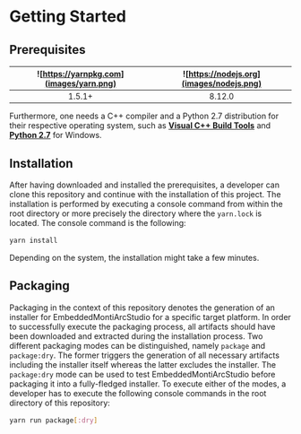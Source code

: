 # Getting Started

## Prerequisites
| ![https://yarnpkg.com](images/yarn.png) | ![https://nodejs.org](images/nodejs.png) |
| :----: | :-----: |
| 1.5.1+ | 8.12.0 |

Furthermore, one needs a C++ compiler and a Python 2.7 distribution for their
respective operating system, such as
[**Visual C++ Build Tools**](https://www.visualstudio.com/downloads/#build-tools-for-visual-studio-2017) and
[**Python 2.7**](https://www.python.org/downloads) for Windows.

## Installation
After having downloaded and installed the prerequisites, a developer can clone this repository
and continue with the installation of this project. The installation is performed by executing
a console command from within the root directory or more precisely the directory where the
`yarn.lock` is located. The console command is the following:

```bash
yarn install
```

Depending on the system, the installation might take a few minutes.

## Packaging
Packaging in the context of this repository denotes the generation of an installer for
EmbeddedMontiArcStudio for a specific target platform. In order to successfully execute
the packaging process, all artifacts should have been downloaded and extracted during the
installation process. Two different packaging modes can be distinguished, namely `package`
and `package:dry`. The former triggers the generation of all necessary artifacts including
the installer itself whereas the latter excludes the installer. The `package:dry` mode
can be used to test EmbeddedMontiArcStudio before packaging it into a fully-fledged
installer. To execute either of the modes, a developer has to execute the following console
commands in the root directory of this repository:

```bash
yarn run package[:dry]
```